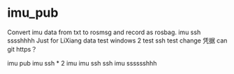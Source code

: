 # imu_pub
Convert imu data from txt to rosmsg and record as rosbag.  imu ssh sssshhhh
Just for LiXiang data
test windows 2
test ssh
test change 凭据 can git https？


imu pub 
imu ssh * 2
imu
imu ssh ssh
imu sssssshhh